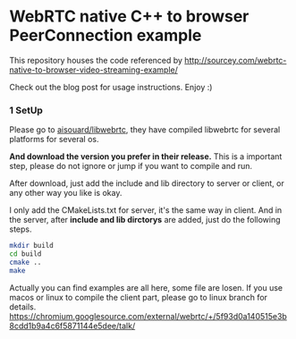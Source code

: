 WebRTC native C++ to browser PeerConnection example
===============================================

This repository houses the code referenced by http://sourcey.com/webrtc-native-to-browser-video-streaming-example/

Check out the blog post for usage instructions. Enjoy :)

### 1 SetUp

Please go to [aisouard/libwebrtc](https://github.com/aisouard/libwebrtc.git), they have compiled libwebrtc for several platforms for several os.

**And download the version you prefer in their release.** This is a important step, please do not ignore or jump if you want to compile and run.

After download, just add the include and lib directory to server or client, or any other way you like is okay.

I only add the CMakeLists.txt for server, it's the same way in client. And in the server, after **include and lib dirctorys** are added, just do the following steps.

```sh
mkdir build
cd build
cmake ..
make
```

Actually you can find examples are all here, some file are losen.
If you use macos or linux to compile the client part, please go to linux branch for details.
https://chromium.googlesource.com/external/webrtc/+/5f93d0a140515e3b8cdd1b9a4c6f5871144e5dee/talk/